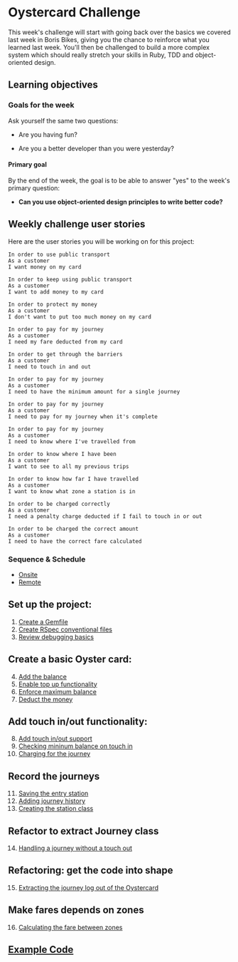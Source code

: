 # Oystercard Challenge

This week's challenge will start with going back over the basics we covered last week in Boris Bikes, giving you the chance to reinforce what you learned last week. You'll then be challenged to build a more complex system which should really stretch your skills in Ruby, TDD and object-oriented design.

## Learning objectives

### Goals for the week

Ask yourself the same two questions:

* Are you having fun?

* Are you a better developer than you were yesterday?

#### Primary goal

By the end of the week, the goal is to be able to answer "yes" to the week's primary question:

* **Can you use object-oriented design principles to write better code?**


## Weekly challenge user stories

Here are the user stories you will be working on for this project:

```
In order to use public transport
As a customer
I want money on my card

In order to keep using public transport
As a customer
I want to add money to my card

In order to protect my money
As a customer
I don't want to put too much money on my card

In order to pay for my journey
As a customer
I need my fare deducted from my card

In order to get through the barriers
As a customer
I need to touch in and out

In order to pay for my journey
As a customer
I need to have the minimum amount for a single journey

In order to pay for my journey
As a customer
I need to pay for my journey when it's complete

In order to pay for my journey
As a customer
I need to know where I've travelled from

In order to know where I have been
As a customer
I want to see to all my previous trips

In order to know how far I have travelled
As a customer
I want to know what zone a station is in

In order to be charged correctly
As a customer
I need a penalty charge deducted if I fail to touch in or out

In order to be charged the correct amount
As a customer
I need to have the correct fare calculated
```

### Sequence & Schedule
* [Onsite](../sequence/onsite/week02.md)
* [Remote](../sequence/remote/week02.md)

## Set up the project:

  1. [Create a Gemfile](01_create_gemfile.md)
  2. [Create RSpec conventional files](02_initialize_rspec.md)
  3. [Review debugging basics](03_debugging.md)

## Create a basic Oyster card:
  4. [Add the balance](04_adding_balance.md)
  5. [Enable top up functionality](05_top_up.md)
  6. [Enforce maximum balance](06_maximum_balance.md)
  7. [Deduct the money](07_deducting_money.md)

## Add touch in/out functionality:
  8. [Add touch in/out support](08_touch_in_out.md)
  9. [Checking mininum balance on touch in](09_min_balance_on_touch_in.md)
  10. [Charging for the journey](10_charge_on_touch_out.md)

## Record the journeys
  11. [Saving the entry station](11_saving_entry_station.md)
  12. [Adding journey history](12_journey_history.md)
  13. [Creating the station class](13_create_station_class.md)

## Refactor to extract Journey class
  14. [Handling a journey without a touch out](14_no_touch_in_or_out.md)

## Refactoring: get the code into shape
  15. [Extracting the journey log out of the Oystercard](15_extracting_journey_log.md)

## Make fares depends on zones
  16. [Calculating the fare between zones](16_fare_for_zones.md)

## [Example Code](walkthroughs/example_code)
